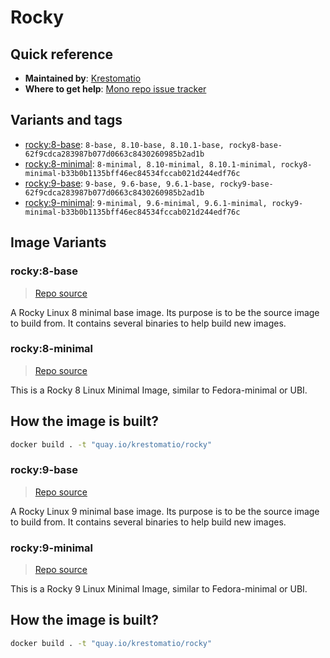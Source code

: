 # Rocky
## Quick reference
- **Maintained by**:
[Krestomatio](https://krestomatio.com)
- **Where to get help**:
[Mono repo issue tracker](https://github.com/krestomatio/container_builder/issues)

## Variants and tags
- [rocky:8-base](#rocky8-base): `8-base, 8.10-base, 8.10.1-base, rocky8-base-62f9cdca283987b077d0663c8430260985b2ad1b`
- [rocky:8-minimal](#rocky8-minimal): `8-minimal, 8.10-minimal, 8.10.1-minimal, rocky8-minimal-b33b0b1135bff46ec84534fccab021d244edf76c`
- [rocky:9-base](#rocky9-base): `9-base, 9.6-base, 9.6.1-base, rocky9-base-62f9cdca283987b077d0663c8430260985b2ad1b`
- [rocky:9-minimal](#rocky9-minimal): `9-minimal, 9.6-minimal, 9.6.1-minimal, rocky9-minimal-b33b0b1135bff46ec84534fccab021d244edf76c`


## Image Variants
### rocky:8-base
> [Repo source](https://github.com/krestomatio/container_builder/tree/master/rocky/rocky8-base)

A Rocky Linux 8 minimal base image. Its purpose is to be the source image to build from. It contains several binaries to help build new images.

### rocky:8-minimal
> [Repo source](https://github.com/krestomatio/container_builder/tree/master/rocky/rocky8-minimal)

This is a Rocky 8 Linux Minimal Image, similar to Fedora-minimal or UBI.

## How the image is built?
```bash
docker build . -t "quay.io/krestomatio/rocky"
```

### rocky:9-base
> [Repo source](https://github.com/krestomatio/container_builder/tree/master/rocky/rocky9-base)

A Rocky Linux 9 minimal base image. Its purpose is to be the source image to build from. It contains several binaries to help build new images.

### rocky:9-minimal
> [Repo source](https://github.com/krestomatio/container_builder/tree/master/rocky/rocky9-minimal)

This is a Rocky 9 Linux Minimal Image, similar to Fedora-minimal or UBI.

## How the image is built?
```bash
docker build . -t "quay.io/krestomatio/rocky"
```

